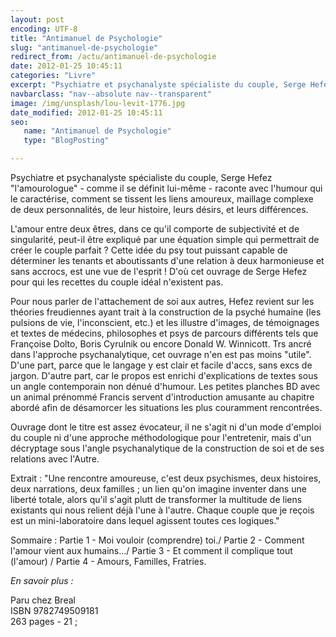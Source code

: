 ```yaml
---
layout: post
encoding: UTF-8
title: "Antimanuel de Psychologie"
slug: "antimanuel-de-psychologie"
redirect_from: /actu/antimanuel-de-psychologie
date: 2012-01-25 10:45:11
categories: "Livre"
excerpt: "Psychiatre et psychanalyste spécialiste du couple, Serge Hefez 'l'amourologue' - comme il se définit lui-même - raconte avec l'humour qui le caractérise, comment se tissent les liens amoureux, maillage complexe de deux personnalités, de leur histoire, leurs désirs, et leurs différences."
navbarclass: "nav--absolute nav--transparent"
image: /img/unsplash/lou-levit-1776.jpg
date_modified: 2012-01-25 10:45:11
seo:
   name: "Antimanuel de Psychologie"
   type: "BlogPosting"

---
```

Psychiatre et psychanalyste spécialiste du couple, Serge Hefez "l'amourologue" - comme il se définit lui-même - raconte avec l'humour qui le caractérise, comment se tissent les liens amoureux, maillage complexe de deux personnalités, de leur histoire, leurs désirs, et leurs différences.
  
L'amour entre deux êtres, dans ce qu'il comporte de subjectivité et de singularité, peut-il être expliqué par une équation simple qui permettrait de créer le couple parfait ? Cette idée du psy tout puissant capable de déterminer les tenants et aboutissants d'une relation à deux harmonieuse et sans accrocs, est une vue de l'esprit ! D'où cet ouvrage de Serge Hefez pour qui les recettes du couple idéal n'existent pas.   
  
Pour nous parler de l'attachement de soi aux autres, Hefez revient sur les théories freudiennes ayant trait à la construction de la psyché humaine (les pulsions de vie, l'inconscient, etc.) et les illustre d'images, de témoignages et textes de médecins, philosophes et psys de parcours différents tels que Françoise Dolto, Boris Cyrulnik ou encore Donald W. Winnicott. Trs ancré dans l'approche psychanalytique, cet ouvrage n'en est pas moins "utile". D'une part, parce que le langage y est clair et facile d'accs, sans excs de jargon. D'autre part, car le propos est enrichi d'explications de textes sous un angle contemporain non dénué d'humour. Les petites planches BD avec un animal prénommé Francis servent d'introduction amusante au chapitre abordé afin de désamorcer les situations les plus couramment rencontrées.  
  
Ouvrage dont le titre est assez évocateur, il ne s'agit ni d'un mode d'emploi du couple ni d'une approche méthodologique pour l'entretenir, mais d'un décryptage sous l'angle psychanalytique de la construction de soi et de ses relations avec l'Autre.  
  
Extrait : "Une rencontre amoureuse, c'est deux psychismes, deux histoires, deux narrations, deux familles ; un lien qu'on imagine inventer dans une liberté totale, alors qu'il s'agit plutt de transformer la multitude de liens existants qui nous relient déjà l'une à l'autre. Chaque couple que je reçois est un mini-laboratoire dans lequel agissent toutes ces logiques."  
  
Sommaire : Partie 1 - Moi vouloir (comprendre) toi./ Partie 2 - Comment l'amour vient aux humains.../ Partie 3 - Et comment il complique tout (l'amour) / Partie 4 - Amours, Familles, Fratries.  
  
_En savoir plus :_   
  
Paru chez Breal  
ISBN 9782749509181  
263 pages - 21 ;
